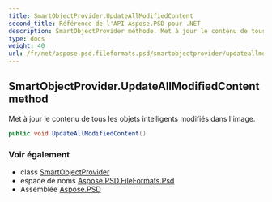 ```yaml
---
title: SmartObjectProvider.UpdateAllModifiedContent
second_title: Référence de l'API Aspose.PSD pour .NET
description: SmartObjectProvider méthode. Met à jour le contenu de tous les objets intelligents modifiés dans limage.
type: docs
weight: 40
url: /fr/net/aspose.psd.fileformats.psd/smartobjectprovider/updateallmodifiedcontent/
---
```

## SmartObjectProvider.UpdateAllModifiedContent method

Met à jour le contenu de tous les objets intelligents modifiés dans l'image.

```csharp
public void UpdateAllModifiedContent()
```

### Voir également

* class [SmartObjectProvider](../)
* espace de noms [Aspose.PSD.FileFormats.Psd](../../smartobjectprovider/)
* Assemblée [Aspose.PSD](../../../)


